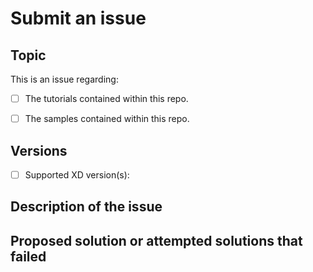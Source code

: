 # Submit an issue

## Topic

This is an issue regarding:

- [ ] The tutorials contained within this repo.
- [ ] The samples contained within this repo.


## Versions

- [ ] Supported XD version(s):


## Description of the issue


## Proposed solution or attempted solutions that failed
